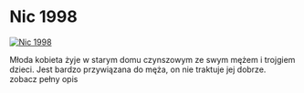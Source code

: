 Nic 1998 
=============
[![Nic 1998 ](http://vidos.pl/images/player.gif)](http://vidos.pl/nic-1998)

 Młoda kobieta żyje w starym domu czynszowym ze swym mężem i trojgiem dzieci. Jest bardzo przywiązana do męża, on nie traktuje jej dobrze. zobacz pełny opis
